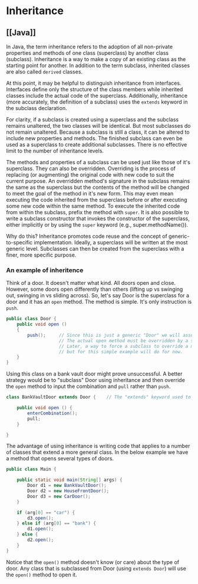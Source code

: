 # Inheritance
[[Java]]
---

In Java, the term inheritance refers to the adoption of all non-private properties and methods of one class (superclass) by another class (subclass). Inheritance is a way to make a copy of an existing class as the starting point for another. In addition to the term subclass, inherited classes are also called `derived` classes.

At this point, it may be helpful to distinguish inheritance from interfaces. Interfaces define only the structure of the class members while inherited classes include the actual code of the superclass. Additionally, inheritance (more accurately, the definition of a subclass) uses the `extends` keyword in the subclass declaration.

For clarity, if a subclass is created using a superclass and the subclass remains unaltered, the two classes will be identical. But most subclasses do not remain unaltered. Because a subclass is still a class, it can be altered to include new properties and methods. The finished subclass can even be used as a superclass to create additional subclasses. There is no effective limit to the number of inheritance levels.

The methods and properties of a subclass can be used just like those of it's superclass. They can also be overridden. Overriding is the process of replacing (or augmenting) the original code with new code to suit the current purpose. An overridden method's signature in the subclass remains the same as the superclass but the contents of the method will be changed to meet the goal of the method in it's new form. This may even mean executing the code inherited from the superclass before or after executing some new code within the same method. To execute the inherited code from within the subclass, prefix the method with `super`. It is also possible to write a subclass constructor that invokes the constructor of the superclass, either implicitly or by using the `super` keyword (e.g., super.methodName()).

Why do this? Inheritance promotes code reuse and the concept of generic-to-specific implementation. Ideally, a superclass will be written at the most generic level. Subclasses can then be created from the superclass with a finer, more specific purpose.

### An example of inheritence

Think of a door. It doesn't matter what kind. All doors open and close. However, some doors open differently than others (lifting up vs swinging out, swinging in vs sliding across). So, let's say Door is the superclass for a door and it has an `open` method. The method is simple. It's only instruction is `push`.

```java
public class Door {
    public void open ()
    {
        push();     // Since this is just a generic "Door" we will assume the simplest opening method.
                    // The actual open method must be overridden by a subclass, as we see below.
                    // Later, a way to force a subclass to override a method will be demonstrated -- 
                    // but for this simple example will do for now.
    }
}
```

Using this class on a bank vault door might prove unsuccessful. A better strategy would be to "subclass" Door using inheritance and then override the `open` method to input the combination and `pull` rather than `push`.

```java
class BankVaultDoor extends Door {    // The "extends" keyword used to tell java that BankVaultDoor inherits the functionality of Door.

    public void open () {
        enterCombination();
        pull;
    }

}
```

The advantage of using inheritance is writing code that applies to a number of classes that extend a more general class. In the below example we have a method that opens several types of doors.

```java
public class Main {

    public static void main(String[] args) {
        Door d1 = new BankVaultDoor();
        Door d2 = new HouseFrontDoor();
        Door d3 = new CarDoor();
    }

    if (arg[0] == "car") {
        d3.open();
    } else if (arg[0] == "bank") {
        d1.open();
    } else {
        d2.open();
    }
}
```

Notice that the `open()` method doesn't know (or care) about the type of door. Any class that is subclassed from Door (using `extends Door`) will use the `open()` method to open it.